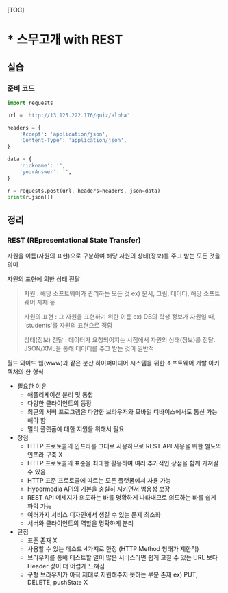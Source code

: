 [TOC]

# * 스무고개 with REST

## 실습

### 준비 코드

```python
import requests

url = 'http://13.125.222.176/quiz/alpha'

headers = {
    'Accept': 'application/json',
    'Content-Type': 'application/json',
}

data = {
    'nickname': '',
    'yourAnswer': '',
}

r = requests.post(url, headers=headers, json=data)
print(r.json())
```



## 정리

### REST (REpresentational State Transfer)

자원을 이름(자원의 표현)으로 구분하여 해당 자원의 상태(정보)를 주고 받는 모든 것을 의미

자원의 표현에 의한 상태 전달

> 자원 : 해당 소프트웨어가 관리하는 모든 것	ex) 문서, 그림, 데이터, 해당 소프트웨어 자체 등
>
> 자원의 표현 : 그 자원을 표현하기 위한 이름	ex) DB의 학생 정보가 자원일 때, 'students'를 자원의 표현으로 정함
>
> 상태(정보) 전달 : 데이터가 요청되어지는 시점에서 자원의 상태(정보)를 전달. JSON/XML을 통해 데이터를 주고 받는 것이 일반적

월드 와이드 웹(www)과 같은 분산 하이퍼미디어 시스템을 위한 소프트웨어 개발 아키텍처의 한 형식

- 필요한 이유
  - 애플리케이션 분리 및 통합
  - 다양한 클라이언트의 등장
  - 최근의 서버 프로그램은 다양한 브라우저와 모바일 디바이스에서도 통신 가능 해야 함
  - 멀티 플랫폼에 대한 지원을 위해서 필요
- 장점
  - HTTP 프로토콜의 인프라를 그대로 사용하므로 REST API 사용을 위한 별도의 인프라 구축 X
  - HTTP 프로토콜의 표준을 최대한 활용하여 여러 추가적인 장점을 함께 가져갈 수 있음
  - HTTP 표준 프로토콜에 따르는 모든 플랫폼에서 사용 가능
  - Hypermedia API의 기본을 충실히 지키면서 범용성 보장
  - REST API 메세지가 의도하는 바를 명확하게 나타내므로 의도하는 바를 쉽게 파악 가능
  - 여러가지 서비스 디자인에서 생길 수 있는 문제 최소화
  - 서버와 클라이언트의 역할을 명확하게 분리
- 단점
  - 표준 존재 X
  - 사용할 수 있는 메소드 4가지로 한정 (HTTP Method 형태가 제한적)
  - 브라우저를 통해 테스트할 일이 많은 서비스라면 쉽게 고칠 수 있는 URL 보다 Header 값이 더 어렵게 느껴짐
  - 구형 브라우저가 아직 제대로 지원해주지 못하는 부분 존재	ex) PUT, DELETE, pushState X
